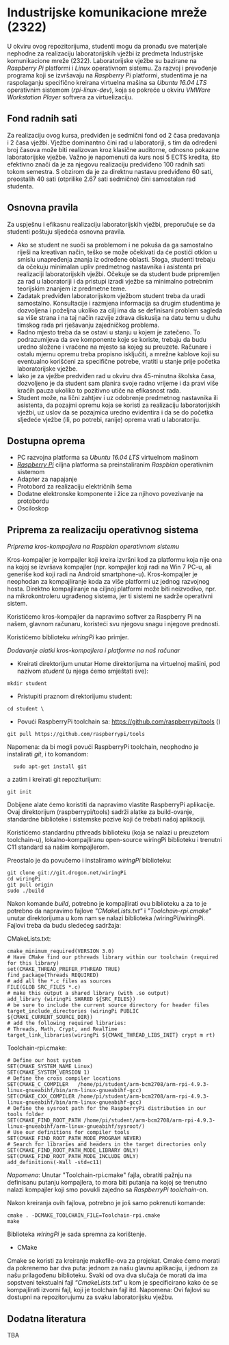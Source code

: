 # Industrijske komunikacione mreže (2322)
U okviru ovog repozitorijuma, studenti mogu da pronađu sve materijale nephodne za realizaciju laboratorijskih vježbi iz predmeta Industrijske komunikacione mreže (2322). Laboratorijske vježbe su bazirane na *Raspberry Pi* platformi i *Linux* operativnom sistemu. Za razvoj i prevođenje programa koji se izvršavaju na *Raspberry Pi* platformi, studentima je na raspolaganju specifično kreirana virtuelna mašina sa *Ubuntu 16.04 LTS* operativnim sistemom (*rpi-linux-dev*), koja se pokreće u okviru *VMWare Workstation Player* softvera za virtuelizaciju.

## Fond radnih sati
Za realizaciju ovog kursa, predviđen je sedmični fond od 2 časa predavanja i 2 časa vježbi. Vježbe dominantno čini rad u laboratoriji, s tim da određeni broj časova može biti realizovan kroz klasične auditorne, odnosno pokazne laboratorijske vježbe. Važno je napomenuti da kurs nosi 5 ECTS kredita, što efektivno znači da je za njegovu realizaciju predviđeno 100 radnih sati tokom semestra. S obzirom da je za direktnu nastavu predviđeno 60 sati, preostalih 40 sati (otprilike 2.67 sati sedmično) čini samostalan rad studenta.

## Osnovna pravila
Za uspješnu i efikasnu realizaciju laboratorijskih vježbi, preporučuje se da studenti poštuju sljedeća osnovna pravila.

* Ako se student ne suoči sa problemom i ne pokuša da ga samostalno riješi na kreativan način, teško se može očekivati da će postići otklon u smislu unapređenja znanja iz određene oblasti. Stoga, studenti trebaju da očekuju minimalan upliv predmetnog nastavnika i asistenta pri realizaciji laboratorijskih vježbi. Očekuje se da student bude pripremljen za rad u laboratoriji i da pristupi izradi vježbe sa minimalno potrebnim teorijskim znanjem iz predmetne teme.
* Zadatak predviđen laboratorijskom vježbom student treba da uradi samostalno. Konsultacije i razmjena informacija sa drugim studentima je dozvoljena i poželjna ukoliko za cilj ima da se definisani problem sagleda sa više strana i na taj način razvije zdrava diskusija na datu temu u duhu timskog rada pri rješavanju zajedničkog problema.
* Radno mjesto treba da se ostavi u stanju u kojem je zatečeno. To podrazumijeva da sve komponente koje se koriste, trebaju da budu uredno složene i vraćene na mjesto sa kojeg su preuzete. Računare i ostalu mjernu opremu treba propisno isključiti, a mrežne kablove koji su eventualno korišćeni za specifične potrebe, vratiti u stanje prije početka laboratorijske vježbe.
* Iako je za vježbe predviđen rad u okviru dva 45-minutna školska časa, dozvoljeno je da student sam planira svoje radno vrijeme i da pravi više kraćih pauza ukoliko to pozitivno utiče na efikasnost rada.
* Student može, na lični zahtjev i uz odobrenje predmetnog nastavnika ili asistenta, da pozajmi opremu koja se koristi za realizaciju laboratorijskih vježbi, uz uslov da se pozajmica uredno evidentira i da se do početka sljedeće vježbe (ili, po potrebi, ranije) oprema vrati u laboratoriju.

## Dostupna oprema
- PC razvojna platforma sa *Ubuntu 16.04 LTS* virtuelnom mašinom
- [*Raspberry Pi*](https://www.raspberrypi.org/) ciljna platforma sa preinstaliranim *Raspbian* operativnim sistemom
- Adapter za napajanje
- Protobord za realizaciju električnih šema
- Dodatne elektronske komponente i žice za njihovo povezivanje na protobordu
- Osciloskop

## Priprema za realizaciju operativnog sistema

*Priprema kros-kompajlera na Raspbian operativnom sistemu*

Kros-kompajler je kompajler koji kreira izvršni kod za platformu koja nije ona na kojoj se izvršava kompajler (npr. kompajler koji radi na Win 7 PC-u, ali generiše kod koji radi na Android smartphone-u). Kros-kompajler je neophodan za kompajliranje koda za više platformi uz jednog razvojnog hosta. Direktno kompajliranje na ciljnoj platformi može biti neizvodivo, npr. na mikrokontroleru ugrađenog sistema, jer ti sistemi ne sadrže operativni sistem.

Koristićemo kros-kompajler da napravimo softver za Raspberry Pi na našem, glavnom računaru, koristeći svu njegovu snagu i njegove prednosti.

Koristićemo biblioteku *wiringPi* kao primjer. 

*Dodavanje alatki kros-kompajlera i platforme na naš računar*

-	Kreirati direktorijum unutar Home direktorijuma na virtuelnoj mašini, pod nazivom *student* (u njega ćemo smještati sve):
   ```
   mkdir student
   ```
-	Pristupiti praznom direktorijumu student:
  ```
  cd student \
  ```
-	Povući RaspberryPi toolchain sa: https://github.com/raspberrypi/tools ()
  ```
  git pull https://github.com/raspberrypi/tools 
  ```
  Napomena: da bi mogli povući RaspberryPi toolchain, neophodno je instalirati *git*, i to komandom:
   ```
     sudo apt-get install git
   ```
   a zatim i kreirati git repoziturijum:
   ```
   git init
   ```
  
  
Dobijene alate ćemo koristiti da napravimo vlastite RaspberryPi aplikacije. Ovaj direktorijum (raspberrypi/tools) sadrži alatke za build-ovanje, standardne biblioteke i sistemske pozive koji će trebati našoj aplikaciji.

Koristićemo standardnu pthreads biblioteku (koja se nalazi u preuzetom toolchain-u), lokalno-kompajliranu open-source wiringPi biblioteku i trenutni C11 standard sa našim kompajlerom.

Preostalo je da povučemo i instaliramo *wiringPi* biblioteku:
  ```
  git clone git://git.drogon.net/wiringPi
  cd wiringPi
  git pull origin
  sudo ./build
  ```

Nakon komande *build*, potrebno je kompajlirati ovu biblioteku a za to je potrebno da napravimo fajlove *"CMakeLists.txt"* i *"Toolchain-rpi.cmake"* unutar direktorijuma u kom nam se nalazi biblioteka /wiringPi/wiringPi. Fajlovi treba da budu sledećeg sadržaja:

CMakeLists.txt:

```
cmake_minimum_required(VERSION 3.0)
# Have CMake find our pthreads library within our toolchain (required for this library)
set(CMAKE_THREAD_PREFER_PTHREAD TRUE)
find_package(Threads REQUIRED)
# add all the *.c files as sources
FILE(GLOB SRC_FILES *.c)
# make this output a shared library (with .so output)
add_library (wiringPi SHARED ${SRC_FILES})
# be sure to include the current source directory for header files
target_include_directories (wiringPi PUBLIC ${CMAKE_CURRENT_SOURCE_DIR})
# add the following required libraries:
# Threads, Math, Crypt, and RealTime
target_link_libraries(wiringPi ${CMAKE_THREAD_LIBS_INIT} crypt m rt)
```

Toolchain-rpi.cmake:

```
# Define our host system
SET(CMAKE_SYSTEM_NAME Linux)
SET(CMAKE_SYSTEM_VERSION 1)
# Define the cross compiler locations
SET(CMAKE_C_COMPILER   /home/pi/student/arm-bcm2708/arm-rpi-4.9.3-linux-gnueabihf/bin/arm-linux-gnueabihf-gcc)
SET(CMAKE_CXX_COMPILER /home/pi/student/arm-bcm2708/arm-rpi-4.9.3-linux-gnueabihf/bin/arm-linux-gnueabihf-gcc)
# Define the sysroot path for the RaspberryPi distribution in our tools folder 
SET(CMAKE_FIND_ROOT_PATH /home/pi/student/arm-bcm2708/arm-rpi-4.9.3-linux-gnueabihf/arm-linux-gnueabihf/sysroot/)
# Use our definitions for compiler tools
SET(CMAKE_FIND_ROOT_PATH_MODE_PROGRAM NEVER)
# Search for libraries and headers in the target directories only
SET(CMAKE_FIND_ROOT_PATH_MODE_LIBRARY ONLY)
SET(CMAKE_FIND_ROOT_PATH_MODE_INCLUDE ONLY)
add_definitions(-Wall -std=c11)
```

*Napomena*: Unutar "Toolchain-rpi.cmake" fajla, obratiti pažnju na definisanu putanju kompajlera, to mora biti putanja na kojoj se trenutno nalazi kompajler koji smo povukli zajedno sa *RaspberryPi toolchain*-on.

Nakon kreiranja ovih fajlova, potrebno je još samo pokrenuti komande:

```
cmake . -DCMAKE_TOOLCHAIN_FILE=Toolchain-rpi.cmake
make
```

Biblioteka *wiringPi* je sada spremna za korištenje.

- CMake 

Cmake se koristi za kreiranje makefile-ova za projekat. Cmake ćemo morati da pokrenemo bar dva puta: jednom za našu glavnu aplikaciju, i jednom za našu prilagođenu biblioteku. Svaki od ova dva slučaja će morati da ima sopstveni tekstualni fajl “*CmakeLists.txt*” u kom je specificirano kako će se kompajlirati izvorni fajl, koji je toolchain fajl itd.
Napomena: Ovi fajlovi su dostupni na repozitorujumu za svaku laboratorijsku vježbu.


## Dodatna literatura
TBA
